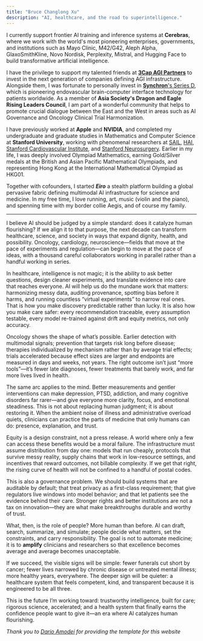 ```yaml
---
title: "Bruce Changlong Xu"
description: "AI, healthcare, and the road to superintelligence."
---
```


I currently support frontier AI training and inference systems at **Cerebras**, where we work with the world's most pioneering enterprises, governments, and institutions such as Mayo Clinic, M42/G42, Aleph Alpha, GlaxoSmithKline, Novo Nordisk, Perplexity, Mistral, and Hugging Face to build transformative artificial intelligence.  

I have the privilege to support my talented friends at [**3Cap AGI Partners**](https://3cagi.vc/) to invest in the next generation of companies defining AGI infrastructure. Alongside them, I was fortunate to personally invest in [**Synchron**'s Series D](https://synchron.com/), which is pioneering endovascular brain-computer interface technology for patients worldwide. As a member of **Asia Society's Dragon and Eagle Rising Leaders Council**, I am part of a wonderful community that helps to promote crucial dialogue between the East and the West in areas such as AI Governance and Oncology Clinical Trial Harmonization. 

I have previously worked at **Apple** and **NVIDIA**, and completed my undergraduate and graduate studies in Mathematics and Computer Science at **Stanford University**, working with phenomenal researchers at [SAIL](https://ai.stanford.edu/), [HAI](https://hai.stanford.edu/), [Stanford Cardiovascular Institute](https://www.ahajournals.org/doi/10.1161/CIRCRESAHA.124.325652), and [Stanford Neurosurgery](https://ieeexplore.ieee.org/document/11058715). Earlier in my life, I was deeply involved Olympiad Mathematics, earning Gold/Silver medals at the British and Asian Pacific Mathematical Olympiads, and representing Hong Kong at the International Mathematical Olympiad as HKG01.

Together with cofounders, I started _**Eiro**_ a stealth platform building a global pervasive fabric defining multimodal AI infrastructure for science and medicine. In my free time, I love running, art, music (violin and the piano), and spenning time with my border collie Aegis, and of course my family. 

---

I believe AI should be judged by a simple standard: does it catalyze human flourishing? If we align it to that purpose, the next decade can transform healthcare, science, and society in ways that expand dignity, health, and possibility. Oncology, cardiology, neuroscience—fields that move at the pace of experiments and regulation—can begin to move at the pace of ideas, with a thousand careful collaborators working in parallel rather than a handful working in series.

In healthcare, intelligence is not magic; it is the ability to ask better questions, design cleaner experiments, and translate evidence into care that reaches everyone. AI will help us do the mundane work that matters: harmonizing messy data, auditing provenance, spotting bias before it harms, and running countless “virtual experiments” to narrow real ones. That is how you make discovery predictable rather than lucky. It is also how you make care safer: every recommendation traceable, every assumption testable, every model re-trained against drift and equity metrics, not only accuracy.

Oncology shows the shape of what’s possible. Earlier detection with multimodal signals; prevention that targets risk long before disease; therapies individualized by mechanism rather than by average trial effects; trials accelerated because effect sizes are larger and endpoints are measured in days and weeks, not years. The right outcome isn’t just “more tools”—it’s fewer late diagnoses, fewer treatments that barely work, and far more lives lived in health.

The same arc applies to the mind. Better measurements and gentler interventions can make depression, PTSD, addiction, and many cognitive disorders far rarer—and give everyone more clarity, focus, and emotional steadiness. This is not about replacing human judgment; it is about restoring it. When the ambient noise of illness and administrative overload quiets, clinicians can practice the parts of medicine that only humans can do: presence, explanation, and trust.

Equity is a design constraint, not a press release. A world where only a few can access these benefits would be a moral failure. The infrastructure must assume distribution from day one: models that run cheaply, protocols that survive messy reality, supply chains that work in low-resource settings, and incentives that reward outcomes, not billable complexity. If we get that right, the rising curve of health will not be confined to a handful of postal codes.

This is also a governance problem. We should build systems that are auditable by default; that treat privacy as a first-class requirement; that give regulators live windows into model behavior; and that let patients see the evidence behind their care. Stronger rights and better institutions are not a tax on innovation—they are what make breakthroughs durable and worthy of trust.

What, then, is the role of people? More human than before. AI can draft, search, summarize, and simulate; people decide what matters, set the constraints, and carry responsibility. The goal is not to automate medicine; it is to **amplify** clinicians and researchers so that excellence becomes average and average becomes unacceptable.

If we succeed, the visible signs will be simple: fewer funerals cut short by cancer; fewer lives narrowed by chronic disease or untreated mental illness; more healthy years, everywhere. The deeper sign will be quieter: a healthcare system that feels competent, kind, and transparent because it is engineered to be all three.

This is the future I’m working toward: trustworthy intelligence, built for care; rigorous science, accelerated; and a health system that finally earns the confidence people want to give it—an era where AI catalyzes human flourishing.

_Thank you to [Dario Amodei](https://www.darioamodei.com/) for providing the template for this website_
